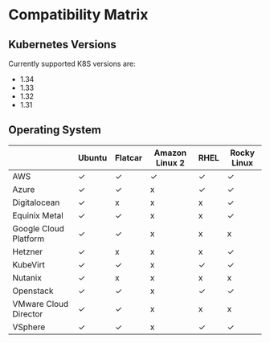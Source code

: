 # Compatibility Matrix

## Kubernetes Versions

Currently supported K8S versions are:

- 1.34
- 1.33
- 1.32
- 1.31

## Operating System

|   | Ubuntu | Flatcar | Amazon Linux 2 | RHEL | Rocky Linux |
|---|---|---|---|---|---|
| AWS | ✓ | ✓ | ✓ | ✓ | ✓ |
| Azure | ✓ | ✓ | x | ✓ | ✓ |
| Digitalocean  | ✓ | x | x | x | ✓ |
| Equinix Metal  | ✓ | ✓ | x | x | ✓ |
| Google Cloud Platform | ✓ | ✓ | x | x | x |
| Hetzner | ✓ | x | x | x | ✓ |
| KubeVirt | ✓ | ✓ | x | ✓ | ✓ |
| Nutanix | ✓ | x | x | x | x |
| Openstack | ✓ | ✓ | x | ✓ | ✓ |
| VMware Cloud Director | ✓ | ✓ | x | x | x |
| VSphere | ✓ | ✓ | x | ✓ | ✓ |
